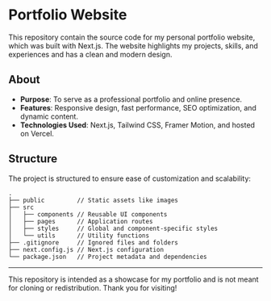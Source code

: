 
# Portfolio Website

This repository contain the source code for my personal portfolio website, which was built with Next.js. The website highlights my projects, skills, and experiences and has a clean and modern design.

## About

- **Purpose**: To serve as a professional portfolio and online presence.
- **Features**: Responsive design, fast performance, SEO optimization, and dynamic content.
- **Technologies Used**: Next.js, Tailwind CSS, Framer Motion, and hosted on Vercel.

## Structure

The project is structured to ensure ease of customization and scalability:

```
.
├── public         // Static assets like images
├── src
│   ├── components // Reusable UI components
│   ├── pages      // Application routes
│   ├── styles     // Global and component-specific styles
│   └── utils      // Utility functions
├── .gitignore     // Ignored files and folders
├── next.config.js // Next.js configuration
└── package.json   // Project metadata and dependencies
```

---

This repository is intended as a showcase for my portfolio and is not meant for cloning or redistribution. Thank you for visiting!

